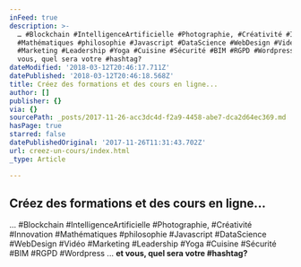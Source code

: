 ```yaml
---
inFeed: true
description: >-
  … #Blockchain #IntelligenceArtificielle #Photographie, #Créativité #Innovation
  #Mathématiques #philosophie #Javascript #DataScience #WebDesign #Vidéo
  #Marketing #Leadership #Yoga #Cuisine #Sécurité #BIM #RGPD #Wordpress … et
  vous, quel sera votre #hashtag?
dateModified: '2018-03-12T20:46:17.711Z'
datePublished: '2018-03-12T20:46:18.568Z'
title: Créez des formations et des cours en ligne...
author: []
publisher: {}
via: {}
sourcePath: _posts/2017-11-26-acc3dc4d-f2a9-4458-abe7-dca2d64ec369.md
hasPage: true
starred: false
datePublishedOriginal: '2017-11-26T11:31:43.702Z'
url: creez-un-cours/index.html
_type: Article

---
```

## **Créez des formations et des cours en ligne...**

... \#Blockchain \#IntelligenceArtificielle \#Photographie, \#Créativité \#Innovation \#Mathématiques \#philosophie \#Javascript \#DataScience \#WebDesign \#Vidéo \#Marketing \#Leadership \#Yoga \#Cuisine \#Sécurité \#BIM \#RGPD \#Wordpress ... **et vous, quel sera votre \#hashtag?**